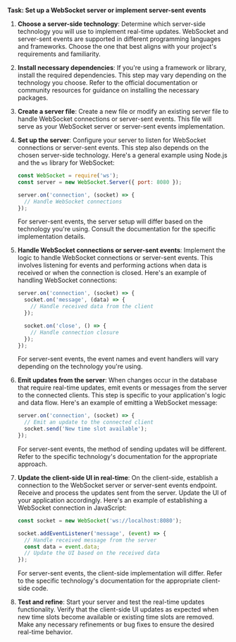 

**Task: Set up a WebSocket server or implement server-sent events**

1. **Choose a server-side technology**: Determine which server-side technology you will use to implement real-time updates. WebSocket and server-sent events are supported in different programming languages and frameworks. Choose the one that best aligns with your project's requirements and familiarity.

2. **Install necessary dependencies**: If you're using a framework or library, install the required dependencies. This step may vary depending on the technology you choose. Refer to the official documentation or community resources for guidance on installing the necessary packages.

3. **Create a server file**: Create a new file or modify an existing server file to handle WebSocket connections or server-sent events. This file will serve as your WebSocket server or server-sent events implementation.

4. **Set up the server**: Configure your server to listen for WebSocket connections or server-sent events. This step also depends on the chosen server-side technology. Here's a general example using Node.js and the `ws` library for WebSocket:

   ```javascript
   const WebSocket = require('ws');
   const server = new WebSocket.Server({ port: 8080 });

   server.on('connection', (socket) => {
     // Handle WebSocket connections
   });
   ```

   For server-sent events, the server setup will differ based on the technology you're using. Consult the documentation for the specific implementation details.

5. **Handle WebSocket connections or server-sent events**: Implement the logic to handle WebSocket connections or server-sent events. This involves listening for events and performing actions when data is received or when the connection is closed. Here's an example of handling WebSocket connections:

   ```javascript
   server.on('connection', (socket) => {
     socket.on('message', (data) => {
       // Handle received data from the client
     });

     socket.on('close', () => {
       // Handle connection closure
     });
   });
   ```

   For server-sent events, the event names and event handlers will vary depending on the technology you're using.

6. **Emit updates from the server**: When changes occur in the database that require real-time updates, emit events or messages from the server to the connected clients. This step is specific to your application's logic and data flow. Here's an example of emitting a WebSocket message:

   ```javascript
   server.on('connection', (socket) => {
     // Emit an update to the connected client
     socket.send('New time slot available');
   });
   ```

   For server-sent events, the method of sending updates will be different. Refer to the specific technology's documentation for the appropriate approach.

7. **Update the client-side UI in real-time**: On the client-side, establish a connection to the WebSocket server or server-sent events endpoint. Receive and process the updates sent from the server. Update the UI of your application accordingly. Here's an example of establishing a WebSocket connection in JavaScript:

   ```javascript
   const socket = new WebSocket('ws://localhost:8080');

   socket.addEventListener('message', (event) => {
     // Handle received message from the server
     const data = event.data;
     // Update the UI based on the received data
   });
   ```

   For server-sent events, the client-side implementation will differ. Refer to the specific technology's documentation for the appropriate client-side code.

8. **Test and refine**: Start your server and test the real-time updates functionality. Verify that the client-side UI updates as expected when new time slots become available or existing time slots are
removed. Make any necessary refinements or bug fixes to ensure the desired real-time behavior.
